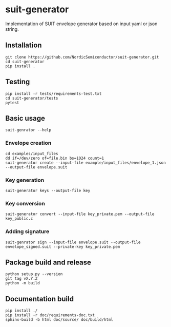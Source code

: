 # suit-generator

Implementation of SUIT envelope generator based on input yaml or json string.

## Installation
```shell
git clone https://github.com/NordicSemiconductor/suit-generator.git
cd suit-generator
pip install .
```

## Testing
```shell
pip install -r tests/requirements-test.txt
cd suit-generator/tests
pytest
```

## Basic usage
```shell
suit-genrator --help
```

### Envelope creation
```shell
cd examples/input_files
dd if=/dev/zero of=file.bin bs=1024 count=1
suit-generator create --input-file example/input_files/envelope_1.json --output-file envelope.suit
```

### Key generation
```shell
suit-generator keys --output-file key
```

### Key conversion
```shell
suit-generator convert --input-file key_private.pem --output-file key_public.c
```

### Adding signature
```shell
suit-genrator sign --input-file envelope.suit --output-file envelope_signed.suit --private-key key_private.pem
```

## Package build and release
```shell
python setup.py --version
git tag vX.Y.Z
python -m build
```

## Documentation build
```shell
pip install ./
pip install -r doc/requirements-doc.txt
sphinx-build -b html doc/source/ doc/build/html
```

